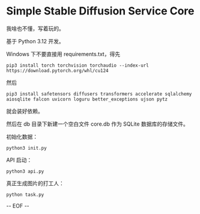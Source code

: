 # Simple Stable Diffusion Service Core

我啥也不懂，写着玩的。

基于 Python 3.12 开发。

Windows 下不要直接用 requirements.txt，得先

    pip3 install torch torchvision torchaudio --index-url https://download.pytorch.org/whl/cu124

然后

    pip3 install safetensors diffusers transformers accelerate sqlalchemy aiosqlite falcon uvicorn loguru better_exceptions ujson pytz

就会装好依赖。

然后在 db 目录下新建一个空白文件 core.db 作为 SQLite 数据库的存储文件。

初始化数据：

    python3 init.py

API 启动：

    python3 api.py

真正生成图片的打工人：

    python task.py

-- EOF --